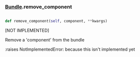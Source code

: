 ### [Bundle](Bundle.md).remove_component

```py

def remove_component(self, component, **kwargs)

```



[NOT IMPLEMENTED]

Remove a 'component' from the bundle

:raises NotImplementedError: because this isn't implemented yet

